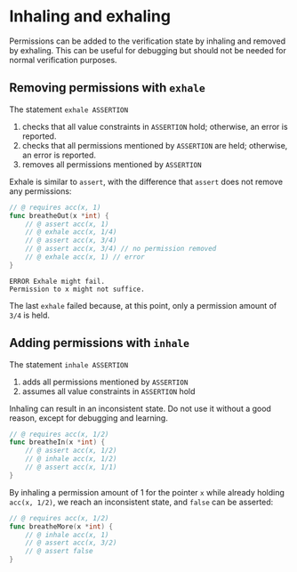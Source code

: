 # Inhaling and exhaling

Permissions can be added to the verification state by inhaling and removed by exhaling.
This can be useful for debugging but should not be needed for normal verification purposes.

## Removing permissions with `exhale`
The statement `exhale ASSERTION`
1. checks that all value constraints in `ASSERTION` hold; otherwise, an error is reported.
2. checks that all permissions mentioned by `ASSERTION` are held; otherwise, an error is reported.
3. removes all permissions mentioned by `ASSERTION`

Exhale is similar to `assert`, with the difference that `assert` does not remove any permissions:
``` go does_not_verify
// @ requires acc(x, 1)
func breatheOut(x *int) {
	// @ assert acc(x, 1)
	// @ exhale acc(x, 1/4)
	// @ assert acc(x, 3/4)
	// @ assert acc(x, 3/4) // no permission removed
	// @ exhale acc(x, 1) // error
}
```
``` text
ERROR Exhale might fail. 
Permission to x might not suffice.
```
The last `exhale` failed because, at this point, only a permission amount of `3/4` is held.

## Adding permissions with `inhale`
The statement `inhale ASSERTION`
1. adds all permissions mentioned by `ASSERTION`
2. assumes all value constraints in `ASSERTION` hold

<div class="warning">
Inhaling can result in an inconsistent state.
Do not use it without a good reason, except for debugging and learning.
</div>

``` go verifies
// @ requires acc(x, 1/2)
func breatheIn(x *int) {
	// @ assert acc(x, 1/2)
	// @ inhale acc(x, 1/2)
	// @ assert acc(x, 1/1)
}
```

By inhaling a permission amount of 1 for the pointer `x` while already holding `acc(x, 1/2)`, we reach an inconsistent state, and `false` can be asserted:
``` go verifies
// @ requires acc(x, 1/2)
func breatheMore(x *int) {
	// @ inhale acc(x, 1)
	// @ assert acc(x, 3/2)
	// @ assert false
}
```

